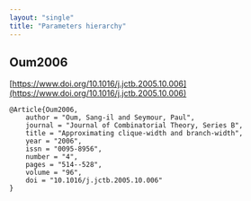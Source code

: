 ```yaml
---
layout: "single"
title: "Parameters hierarchy"
---
```

<!--this is a generated file-->

## Oum2006
[https://www.doi.org/10.1016/j.jctb.2005.10.006](https://www.doi.org/10.1016/j.jctb.2005.10.006)
```
@Article{Oum2006,
    author = "Oum, Sang-il and Seymour, Paul",
    journal = "Journal of Combinatorial Theory, Series B",
    title = "Approximating clique-width and branch-width",
    year = "2006",
    issn = "0095-8956",
    number = "4",
    pages = "514--528",
    volume = "96",
    doi = "10.1016/j.jctb.2005.10.006"
}
```

